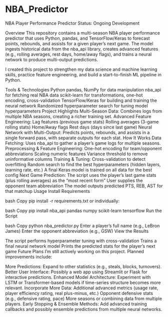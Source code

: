 # NBA_Predictor
NBA Player Performance Predictor
Status: Ongoing Development

Overview
This repository contains a multi-season NBA player performance predictor that uses Python, pandas, and TensorFlow/Keras to forecast points, rebounds, and assists for a given player’s next game. The model ingests historical data from the nba_api library, creates advanced features (e.g., rolling averages, rest days, home/away flags), and trains a neural network to produce multi-output predictions.

I created this project to strengthen my data science and machine learning skills, practice feature engineering, and build a start-to-finish ML pipeline in Python.

Tools & Technologies
Python
pandas, NumPy for data manipulation
nba_api for fetching real NBA data
scikit-learn for transformations, one-hot encoding, cross-validation
TensorFlow/Keras for building and training the neural network
Randomized hyperparameter search for tuning model hyperparameters
Project Highlights
Multi-Season Data: Combines logs from multiple NBA seasons, creating a richer training set.
Advanced Feature Engineering:
Lag features (previous game stats)
Rolling averages (3-game rolling stats)
Home/Away flags
Rest days (days since last game)
Neural Network with Multi-Output: Predicts points, rebounds, and assists in a single forward pass, with separate outputs for each stat.
How It Works
Data Fetching: Uses nba_api to gather a player’s game logs for multiple seasons.
Preprocessing & Feature Engineering:
One-hot encoding for team/opponent abbreviations
Scaling numeric features
Variance threshold to remove uninformative columns
Training & Tuning:
Cross-validation to detect overfitting
Random search to find the best hyperparameters (hidden layers, learning rate, etc.)
A final Keras model is trained on all data for the best config
Next Game Prediction:
The script uses the player’s last game stats (plus rolling averages) as the “most recent form”
User supplies the opponent team abbreviation
The model outputs predicted PTS, REB, AST for that matchup
Usage
Install Requirements

bash
Copy
pip install -r requirements.txt
or individually:

bash
Copy
pip install nba_api pandas numpy scikit-learn tensorflow
Run the Script

bash
Copy
python nba_predictor.py
Enter a player’s full name (e.g., LeBron James)
Enter the opponent abbreviation (e.g., GSW)
View the Results

The script performs hyperparameter tuning with cross-validation
Trains a final neural network model
Prints the predicted stats for the player’s next game
Future Plans
I’m still actively working on this project. Planned improvements include:

More Predictions: Expand to other statistics (e.g., steals, blocks, turnovers).
Better User Interface: Possibly a web app using Streamlit or Flask for interactive predictions.
Enhanced Model Architecture: Experiment with LSTM or Transformer-based models if time-series structure becomes more relevant.
Incorporate More Data:
Additional advanced metrics (usage rate, player efficiency rating, real plus-minus, etc.)
Opponent defensive stats (e.g., defensive rating, pace)
More seasons or combining data from multiple players.
Early Stopping & Ensemble Methods: Add advanced training callbacks and possibly ensemble predictions from multiple neural networks.
